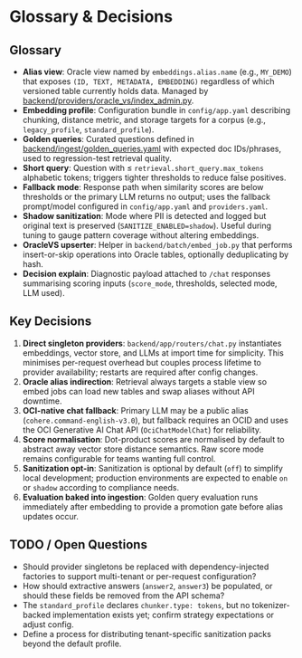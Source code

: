 ﻿# Glossary & Decisions

## Glossary
- **Alias view**: Oracle view named by `embeddings.alias.name` (e.g., `MY_DEMO`) that exposes `(ID, TEXT, METADATA, EMBEDDING)` regardless of which versioned table currently holds data. Managed by [backend/providers/oracle_vs/index_admin.py](../../backend/providers/oracle_vs/index_admin.py).
- **Embedding profile**: Configuration bundle in `config/app.yaml` describing chunking, distance metric, and storage targets for a corpus (e.g., `legacy_profile`, `standard_profile`).
- **Golden queries**: Curated questions defined in [backend/ingest/golden_queries.yaml](../../backend/ingest/golden_queries.yaml) with expected doc IDs/phrases, used to regression-test retrieval quality.
- **Short query**: Question with ≤ `retrieval.short_query.max_tokens` alphabetic tokens; triggers tighter thresholds to reduce false positives.
- **Fallback mode**: Response path when similarity scores are below thresholds or the primary LLM returns no output; uses the fallback prompt/model configured in `config/app.yaml` and `providers.yaml`.
- **Shadow sanitization**: Mode where PII is detected and logged but original text is preserved (`SANITIZE_ENABLED=shadow`). Useful during tuning to gauge pattern coverage without altering embeddings.
- **OracleVS upserter**: Helper in `backend/batch/embed_job.py` that performs insert-or-skip operations into Oracle tables, optionally deduplicating by hash.
- **Decision explain**: Diagnostic payload attached to `/chat` responses summarising scoring inputs (`score_mode`, thresholds, selected mode, LLM used).

## Key Decisions
1. **Direct singleton providers**: `backend/app/routers/chat.py` instantiates embeddings, vector store, and LLMs at import time for simplicity. This minimises per-request overhead but couples process lifetime to provider availability; restarts are required after config changes.
2. **Oracle alias indirection**: Retrieval always targets a stable view so embed jobs can load new tables and swap aliases without API downtime.
3. **OCI-native chat fallback**: Primary LLM may be a public alias (`cohere.command-english-v3.0`), but fallback requires an OCID and uses the OCI Generative AI Chat API (`OciChatModelChat`) for reliability.
4. **Score normalisation**: Dot-product scores are normalised by default to abstract away vector store distance semantics. Raw score mode remains configurable for teams wanting full control.
5. **Sanitization opt-in**: Sanitization is optional by default (`off`) to simplify local development; production environments are expected to enable `on` or `shadow` according to compliance needs.
6. **Evaluation baked into ingestion**: Golden query evaluation runs immediately after embedding to provide a promotion gate before alias updates occur.

## TODO / Open Questions
- Should provider singletons be replaced with dependency-injected factories to support multi-tenant or per-request configuration?
- How should extractive answers (`answer2`, `answer3`) be populated, or should these fields be removed from the API schema?
- The `standard_profile` declares `chunker.type: tokens`, but no tokenizer-backed implementation exists yet; confirm strategy expectations or adjust config.
- Define a process for distributing tenant-specific sanitization packs beyond the default profile.
